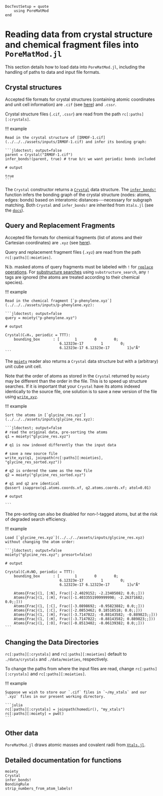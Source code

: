 ```@meta
DocTestSetup = quote
    using PoreMatMod
end
```

# Reading data from crystal structure and chemical fragment files into `PoreMatMod.jl`

This section details how to load data into `PoreMatMod.jl`, including the handling of paths to data and input file formats.

## Crystal structures

Accepted file formats for crystal structures (containing atomic coordinates and unit cell information) are `.cif` (see [here](https://en.wikipedia.org/wiki/Crystallographic_Information_File)) and `.cssr`.

Crystal structure files (`.cif`, `.cssr`) are read from the path `rc[:paths][:crystals]`.

!!! example
    
    Read in the crystal structure of [IRMOF-1.cif](../../../assets/inputs/IRMOF-1.cif) and infer its bonding graph:
    
    ```jldoctest; output=false
    parent = Crystal("IRMOF-1.cif")
    infer_bonds!(parent, true) # true b/c we want periodic bonds included
    
    # output
    
    true
    ```

The `Crystal` constructor returns a [`Crystal`](@ref) data structure.
The [`infer_bonds!`](@ref) function infers the bonding graph of the crystal structure (nodes: atoms, edges: bonds) based on interatomic distances---necessary for subgraph matching.
Both `Crystal` and `infer_bonds!` are inherited from `Xtals.jl` (see the [`docs`](https://simonensemble.github.io/Xtals.jl/dev/crystal/#Xtals.Crystal)).

## Query and Replacement Fragments

Accepted file formats for chemical fragments (list of atoms and their Cartesian coordinates) are `.xyz` (see [here](https://en.wikipedia.org/wiki/XYZ_file_format)).

Query and replacement fragment files (`.xyz`) are read from the path `rc[:paths][:moieties]`.

N.b. masked atoms of query fragments must be labeled with `!` for [`replace` operations](../../replace). For [substructure searches](../../find) using `substructure_search`, any `!` tags are ignored (the atoms are treated according to their chemical species).

!!! example
    
    Read in the chemical fragment [`p-phenylene.xyz`](../../../assets/inputs/p-phenylene.xyz):
    
    ```jldoctest; output=false
    query = moiety("p-phenylene.xyz")
    
    # output
    
    Crystal(C₆H₄, periodic = TTT):
        bounding_box      : [       1        0        0;
                             6.12323e-17        1        0;
                             6.12323e-17 6.12323e-17        1]u"Å"
    ```

The [`moiety`](@ref) reader also returns a `Crystal` data structure but with a (arbitrary) unit cube unit cell.

Note that the order of atoms as stored in the `Crystal` returned by `moiety` may be different than the order in the file.
This is to speed up structure searches.
If it is important that your `Crystal` have its atoms indexed identically to the source file, one solution is to save a new version of the file using [`write_xyz`](@ref).

!!! example
    
    Sort the atoms in [`glycine_res.xyz`](../../../assets/inputs/glycine_res.xyz):
    
    ```jldoctest; output=false
    # read the original data, pre-sorting the atoms
    q1 = moiety("glycine_res.xyz")
    
    # q1 is now indexed differently than the input data
    
    # save a new source file
    write_xyz(q1, joinpath(rc[:paths][:moieties], "glycine_res_sorted.xyz"))
    
    # q2 is ordered the same as the new file
    q2 = moiety("glycine_res_sorted.xyz")
    
    # q1 and q2 are identical
    @assert isapprox(q1.atoms.coords.xf, q2.atoms.coords.xf; atol=0.01)
    
    # output
    
    ```

The pre-sorting can also be disabled for non-!-tagged atoms, but at the risk of degraded search efficiency.

!!! example
    
    Load [`glycine_res.xyz`](../../../assets/inputs/glycine_res.xyz) without changing the atom order:
    
    ```jldoctest; output=false
    moiety("glycine_res.xyz"; presort=false)
    
    # output
    
    Crystal(C₂H₃NO, periodic = TTT):
        bounding_box      : [       1        0        0;
                             6.12323e-17        1        0;
                             6.12323e-17 6.12323e-17        1]u"Å"
    
        Atoms{Frac}(1, [:N], Frac([-2.4029152; -2.23405082; 0.0;;]))
        Atoms{Frac}(1, [:H], Frac([-1.4033551999999998; -2.26371682; 0.0;;]))
        Atoms{Frac}(1, [:C], Frac([-3.0898692; -0.95823882; 0.0;;]))
        Atoms{Frac}(1, [:C], Frac([-2.0853462; 0.18518518; 0.0;;]))
        Atoms{Frac}(1, [:H], Frac([-3.7147022; -0.88143582; -0.889823;;]))
        Atoms{Frac}(1, [:H], Frac([-3.7147022; -0.88143582; 0.889823;;]))
        Atoms{Frac}(1, [:O], Frac([-0.8513402; -0.06139382; 0.0;;]))
    ```

## Changing the Data Directories

`rc[:paths][:crystals]` and `rc[:paths][:moieties]` default to `./data/crystals` and `./data/moieties`, respectively.

To change the paths from where the input files are read, change `rc[:paths][:crystals]` and `rc[:paths][:moieties]`.

!!! example
    
    Suppose we wish to store our `.cif` files in `~/my_xtals` and our `.xyz` files in our present working directory.
    
    ```julia
    rc[:paths][:crystals] = joinpath(homedir(), "my_xtals")
    rc[:paths][:moiety] = pwd()
    ```

## Other data

`PoreMatMod.jl` draws atomic masses and covalent radii from [`Xtals.jl`](https://github.com/SimonEnsemble/Xtals.jl/).

## Detailed documentation for functions

```@docs
moiety
Crystal
infer_bonds!
BondingRule
strip_numbers_from_atom_labels!
```
